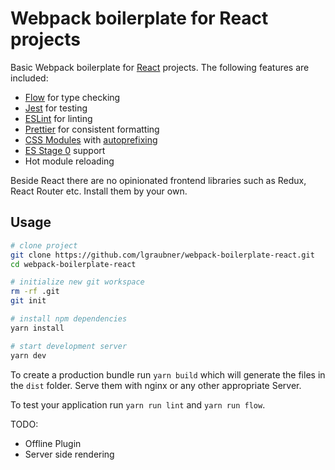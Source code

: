 # Webpack boilerplate for React projects

Basic Webpack boilerplate for [React](https://facebook.github.io/react/) projects. The following features are included:

- [Flow](https://flow.org/) for type checking
- [Jest](https://facebook.github.io/jest/) for testing
- [ESLint](http://eslint.org/) for linting
- [Prettier](https://github.com/prettier/prettier) for consistent formatting
- [CSS Modules](https://github.com/css-modules/postcss-modules) with [autoprefixing](https://github.com/postcss/autoprefixer)
- [ES Stage 0](https://babeljs.io/docs/plugins/preset-stage-0/) support
- Hot module reloading

Beside React there are no opinionated frontend libraries such as Redux, React Router etc. Install them by your own.

## Usage

```Bash
# clone project
git clone https://github.com/lgraubner/webpack-boilerplate-react.git
cd webpack-boilerplate-react

# initialize new git workspace
rm -rf .git
git init

# install npm dependencies
yarn install

# start development server
yarn dev
```

To create a production bundle run `yarn build` which will generate the files in the `dist` folder. Serve them with nginx or any other appropriate Server.

To test your application run `yarn run lint` and `yarn run flow`.


TODO:
- Offline Plugin
- Server side rendering
